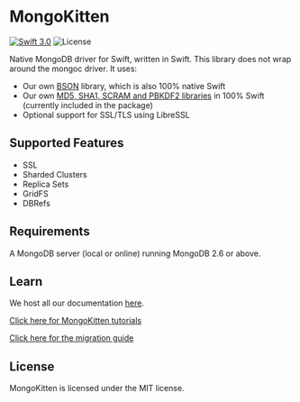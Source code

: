 # MongoKitten

[![Swift 3.0](https://img.shields.io/badge/swift-3.0-orange.svg)](https://swift.org)
![License](https://img.shields.io/github/license/openkitten/mongokitten.svg)

Native MongoDB driver for Swift, written in Swift. This library does not wrap around the mongoc driver. It uses:

- Our own [BSON](https://github.com/OpenKitten/BSON) library, which is also 100% native Swift
- Our own [MD5, SHA1, SCRAM and PBKDF2 libraries](https://github.com/OpenKitten/CryptoKitten) in 100% Swift (currently included in the package)
- Optional support for SSL/TLS using LibreSSL

## Supported Features

- SSL
- Sharded Clusters
- Replica Sets
- GridFS
- DBRefs

## Requirements

A MongoDB server (local or online) running MongoDB 2.6 or above.

## Learn

We host all our documentation [here](https://github.com/OpenKitten/Documentation/blob/master/README.md).

[Click here for MongoKitten tutorials](https://github.com/OpenKitten/Documentation/blob/master/MongoKitten/Tutorials/README.md)

[Click here for the migration guide](https://github.com/OpenKitten/Documentation/blob/master/MongoKitten/Migration/MK3.md)

## License

MongoKitten is licensed under the MIT license.
